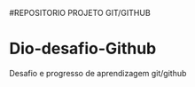 #REPOSITORIO PROJETO GIT/GITHUB


# Dio-desafio-Github
Desafio  e progresso de aprendizagem git/github

